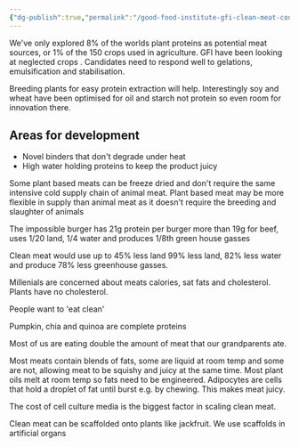 ```yaml
---
{"dg-publish":true,"permalink":"/good-food-institute-gfi-clean-meat-course/","tags":["animal_advocacy","plant_based_alternative_proteins"],"created":"2025-10-23T17:42:47.789+01:00","updated":"2025-10-23T18:06:08.734+01:00"}
---
```


We've only explored 8% of the worlds plant proteins as potential meat sources, or 1% of the 150 crops used in agriculture. GFI have been looking at neglected crops . Candidates need to respond well to gelations, emulsification and stabilisation.

Breeding plants for easy protein extraction will help. Interestingly soy and wheat have been optimised for oil and starch not protein so even room for innovation there.

## Areas for development
- Novel binders that don\'t degrade under heat
- High water holding proteins to keep the product juicy

Some plant based meats can be freeze dried and don't require the same intensive cold supply chain of animal meat. Plant based meat may be more flexible in supply than animal meat as it doesn't require the breeding and slaughter of animals

The impossible burger has 21g protein per burger more than 19g for beef, uses 1/20 land, 1/4 water and produces 1/8th green house gasses

Clean meat would use up to 45% less land 99% less land, 82% less water and produce 78% less greenhouse gasses. 

Millenials are concerned about meats calories, sat fats and cholesterol. Plants have no cholesterol.

People want to 'eat clean' 

Pumpkin, chia and quinoa are complete proteins

Most of us are eating double the amount of meat that our grandparents ate.

Most meats contain blends of fats, some are liquid at room temp and some are not, allowing meat to be squishy and juicy at the same time. Most plant oils melt at room temp so fats need to be engineered. Adipocytes are cells that hold a droplet of fat until burst e.g. by chewing. This makes meat juicy.

The cost of cell culture media is the biggest factor in scaling clean meat.

Clean meat can be scaffolded onto plants like jackfruit. We use scaffolds in artificial organs